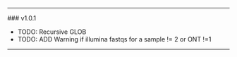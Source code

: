 <hr>
### v1.0.1

- TODO: Recursive GLOB
- TODO: ADD Warning if illumina fastqs for a sample != 2 or ONT !=1
<hr>